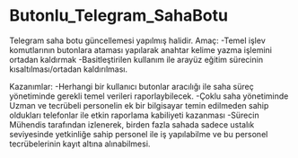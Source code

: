 # Butonlu_Telegram_SahaBotu
Telegram saha botu güncellemesi yapılmış halidir.
Amaç:
-Temel işlev komutlarının butonlara ataması yapılarak anahtar kelime yazma işlemini ortadan kaldırmak
-Basitleştirilen kullanım ile arayüz eğitim sürecinin kısaltılması/ortadan kaldırılması.

Kazanımlar:
-Herhangi bir kullanıcı butonlar aracılığı ile saha süreç yönetiminde gerekli temel verileri raporlaybilecek.
-Çoklu saha yönetiminde Uzman ve tecrübeli personelin ek bir bilgisayar temin edilmeden sahip oldukları telefonlar ile etkin raporlama kabiliyeti kazanması
-Sürecin Mühendis tarafından izlenerek, birden fazla sahada sadece ustalık seviyesinde yetkinliğe sahip personel ile iş yapılabilme ve bu personel tecrübelerinin kayıt altına alınabilmesi.

